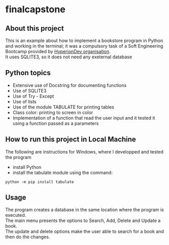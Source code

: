 # finalcapstone

## About this project<br>
This is an example about how to implement a bookstore program in Python and working in the terminal; it was a compulsory task of a Soft Engineering Bootcamp provided by [HyperionDev organisation](https://www.hyperiondev.com/).<br>
It uses SQLITE3, so it does not need any exeternal database

## Python topics<br>
- Extensive use of Docstring for documenting functions<br>
- Use of SQLITE3<br>
- Use of Try - Except<br>
- Use of lists<br>
- Use of the module TABULATE for printing tables<br>
- Class color: printing to screen in color<br>
- Implementation of a function that read the user input and it tested it using a function passed as a parameters<br>

## How to run this project in Local Machine

The following are instructions for Windows, where I developped and tested the program<br>
- install Python<br>
- install the tabulate module using the command:

```
python -m pip install tabulate
```

## Usage<br>
The program creates a database in the same location where the program is executed.<br>
The main menu presents the options to Search, Add, Delete and Update a book.<br>
The update and delete options make the user able to search for a book and then do the changes.
